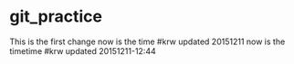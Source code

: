 # git_practice
This is the first change
now is the time #krw updated 20151211
now is the timetime #krw updated 20151211-12:44

